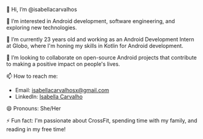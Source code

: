 👋 Hi, I’m @isabellacarvalhos

👀 I’m interested in Android development, software engineering, and exploring new technologies.

🌱 I’m currently 23 years old and working as an Android Development Intern at Globo, where I'm honing my skills in Kotlin for Android development.

💞️ I’m looking to collaborate on open-source Android projects that contribute to making a positive impact on people's lives.

📫 How to reach me:
   - Email: isabellacarvalhosx@gmail.com
   - LinkedIn: [Isabella Carvalho](https://www.linkedin.com/in/isabella-oliveira1/)

😄 Pronouns: She/Her

⚡ Fun fact: I'm passionate about CrossFit, spending time with my family, and reading in my free time!

<!---
isabellacarvalhos/isabellacarvalhos is a ✨ special ✨ repository because its `README.md` (this file) appears on your GitHub profile.
You can click the Preview link to take a look at your changes.
--->

